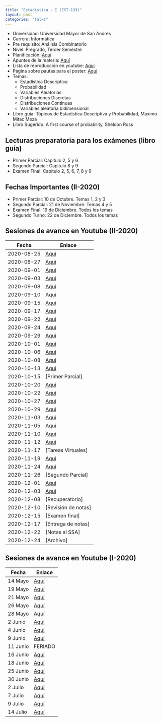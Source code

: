 ```yaml
---
title: "Estadística - I (EST-133)"
layout: post
categories: "Talks"
---
```


* Universidad: Universidad Mayor de San Ándres
* Carrera: Informática
* Pre requisito: Análisis Combinatorio
* Nivel: Pregrado, Tercer Semestre
* Planificación: [Aquí](https://alvarolimber.github.io/images/est133_II2020.pdf)
* Apuntes de la materia: [Aquí](https://alvarolimber.github.io/EST-133/_book/)
* Lista de reproducción en youtube: [Aquí](https://www.youtube.com/playlist?list=PL1bQNHPTDXvJpLlrZXevgy0AveOZc2iUj)
* Página sobre pautas para el poster: [Aquí](https://islp-bolivia.github.io/)
* Temas:	
	+ Estadística Descriptica
	+ Probabilidad
	+ Variables Aleatorias
	+ Distribuciones Discretas
	+ Distribuciones Continuas
	+ Variables aleatoria bidimensional
* Libro guía: Tópicos de Estadística Descriptiva y Probabilidad, Maximo Mitac Meza
* Libro Sugerido: A first course of probability, Sheldon Ross

## Lecturas preparatoria para los exámenes (libro guía)

+ Primer Parcial: Capítulo 2, 5 y 6
+ Segundo Parcial: Capitulo 8 y 9
+ Examen Final: Capítulo 2, 5, 6, 7, 8 y 9 

## Fechas Importantes (II-2020)

+ Primer Parcial: 10 de Octubre. Temas 1, 2 y 3
+ Segundo Parcial: 21 de Noviembre. Temas 4 y 5
+ Examen Final: 19 de Diciembre. Todos los temas
+ Segundo Turno: 22 de Diciembre. Todos los temas

## Sesiones de avance en Youtube (II-2020)

Fecha | Enlace 
------|---------
2020-08-25  | [Aquí](https://youtu.be/hX8t1RGi6es)
2020-08-27  | [Aquí](https://youtu.be/EzIaeVgyAxo) 
2020-09-01  | [Aquí](https://youtu.be/_9FbDvSe7rw)
2020-09-03  | [Aquí](https://youtu.be/4guqp_wASCU) 
2020-09-08  | [Aquí](https://youtu.be/HnzDZTLLR3o)  
2020-09-10  | [Aquí](https://youtu.be/DYi0I7NJycg)  
2020-09-15  | [Aquí](https://youtu.be/qBTwRv5_J5g) 
2020-09-17  | [Aquí](https://youtu.be/9xvud84cLnQ) 
2020-09-22  | [Aquí](https://youtu.be/rGN8L0D4BUU)  
2020-09-24  | [Aquí](https://youtu.be/cqgBmpfW1OY)  
2020-09-29  | [Aquí](https://youtu.be/_jR0YpR0htU) 
2020-10-01  | [Aquí](https://youtu.be/mDDBFDsb3Bs) 
2020-10-06  | [Aquí](https://youtu.be/ezOQYwFrins)  
2020-10-08  | [Aquí](https://youtu.be/UZ9dOLEkArA)  
2020-10-13  | [Aquí](https://youtu.be/xRhu8H5lmPU) 
2020-10-15  | [Primer Parcial] 
2020-10-20  | [Aquí](https://youtu.be/PAnOYJwx2UM)  
2020-10-22  | [Aquí](https://youtu.be/B5Pp_jeqoC8)  
2020-10-27  | [Aquí](https://youtu.be/wg2MkSYDIGw) 
2020-10-29  | [Aquí](https://youtu.be/1DFitdU_c1w) 
2020-11-03  | [Aquí](https://youtu.be/nT3ONW7qEIs)  
2020-11-05  | [Aquí](https://youtu.be/KXopeVQozyY) 
2020-11-10  | [Aquí](https://youtu.be/8O0b8NJIaoA) 
2020-11-12  | [Aquí](https://youtu.be/VzPTrpxtRuw)
2020-11-17  | [Tareas Virtuales]
2020-11-19  | [Aquí](https://youtu.be/mrlnQfn0ms8)  
2020-11-24  | [Aquí](https://youtu.be/RttAnTdc3aU) 
2020-11-26  | [Segundo Parcial] 
2020-12-01  | [Aquí](https://youtu.be/qUeA6i7plBg)  
2020-12-03  | [Aquí](https://youtu.be/tiRZilSJTxc)  
2020-12-08  | [Recuperatorio]
2020-12-10  | [Revisión de notas] 
2020-12-15  | [Examen final]
2020-12-17  | [Entrega de notas]
2020-12-22  | [Notas al SSA]
2020-12-24  | [Archivo]

## Sesiones de avance en Youtube (I-2020)

Fecha | Enlace 
------|---------
 14 Mayo | [Aquí](https://youtu.be/xadipgPasKI)
 19 Mayo | [Aquí](https://youtu.be/SeeoTpa05NI)
 21 Mayo | [Aquí](https://youtu.be/R-cO2CYMuQQ)
 26 Mayo | [Aquí](https://youtu.be/OlcN7QsriSE)
 28 Mayo | [Aquí](https://youtu.be/8fBdB-RF4lU)
 2 Junio | [Aquí](https://youtu.be/183Bnwd0Z9k)
 4 Junio | [Aquí](https://youtu.be/hDRnB6QHLaU)
 9 Junio | [Aquí](https://youtu.be/9ESJ_p56iIQ)
 11 Junio | FERIADO
 16 Junio | [Aquí](https://youtu.be/1dIJTtCayME)
 18 Junio | [Aquí](https://youtu.be/K5YTpx2QdK0)
 25 Junio | [Aquí](https://youtu.be/WoWJdvCaz4U)
 30 Junio | [Aquí](https://youtu.be/efRqMOT8yHo)
 2 Julio | [Aquí](https://youtu.be/msutAzCcGXs)
 7 Julio | [Aquí](https://youtu.be/koSAkerJF98)
 9 Julio | [Aquí](https://youtu.be/pGbATcm-44A)
 14 Julio | [Aquí](https://youtu.be/vR4Z7itmzjY)
 